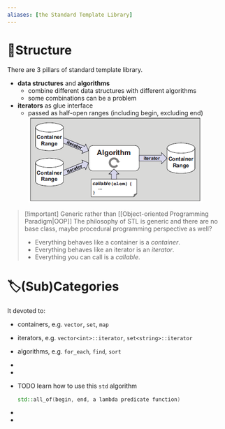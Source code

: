 ```yaml
---
aliases: [the Standard Template Library]
---
```

# 🧱Structure
There are 3 pillars of standard template library.
- **data structures** and **algorithms**
	- combine different data structures with different algorithms
	- some combinations can be a problem
- **iterators** as glue interface
	- passed as half-open ranges (including begin, excluding end)
![name|400](../assets/stl_architecture.png)

> [!important] Generic rather than [[Object-oriented Programming Paradigm|OOP]]
> The philosophy of STL is generic and there are no base class, maybe procedural programming perspective as well?
> - Everything behaves like a container is a *container*.
> - Everything behaves like an iterator is an *iterator*.
> - Everything you can call is a *callable*.



# 🏷(Sub)Categories
It devoted to:
- containers, e.g. `vector`, `set`, `map`
- iterators, e.g. `vector<int>::iterator`, `set<string>::iterator`
- algorithms, e.g. `for_each`, `find`, `sort`

-

-

- TODO learn how to use this `std` algorithm
  ``` c++
  std::all_of(begin, end, a lambda predicate function)
  ```

-

-
